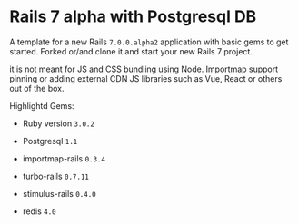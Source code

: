 # Rails 7 alpha with Postgresql DB

A template for a new Rails `7.0.0.alpha2` application with basic gems to get started. Forked or/and clone it and start your new Rails 7 project.

it is not meant for JS and CSS bundling using Node. Importmap support pinning or adding external CDN JS libraries such as Vue, React or others out of the box.

Highlightd Gems:

* Ruby version `3.0.2`

* Postgresql `1.1`

* importmap-rails `0.3.4`

* turbo-rails `0.7.11`

* stimulus-rails `0.4.0`

* redis `4.0`
